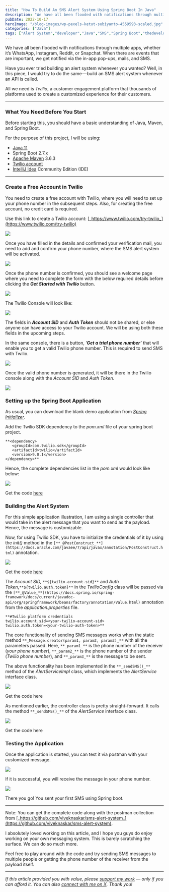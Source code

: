 ```yaml
---
title: "How To Build An SMS Alert System Using Spring Boot In Java"
description: "We have all been flooded with notifications through multiple apps, whether it’s WhatsApp, Instagram, Reddit, or Snapchat. When there are events that are important, we get notified via the in-app pop-ups, mails, and SMS. Have you ever tried building an alert system whenever you wanted? Well, in this piece, I would try to do the [&hellip;]"
pubDate: 2022-10-17
heroImage: "/blog-images/wp-pexels-ketut-subiyanto-4559593-scaled.jpg"
categories: ["Java"]
tags: ["Alert System","developer","Java","SMS","Spring Boot","thedeveloperstory","Twilio"]
---
```


We have all been flooded with notifications through multiple apps, whether it’s WhatsApp, Instagram, Reddit, or Snapchat. When there are events that are important, we get notified via the in-app pop-ups, mails, and SMS.

Have you ever tried building an alert system whenever you wanted? Well, in this piece, I would try to do the same — build an SMS alert system whenever an API is called.

All we need is _Twilio_, a customer engagement platform that thousands of platforms used to create a customized experience for their customers.

* * *

### What You Need Before You Start

Before starting this, you should have a basic understanding of Java, Maven, and Spring Boot. 

For the purpose of this project, I will be using:

*   [Java 11](https://www.oracle.com/java/technologies/downloads/)
*   Spring Boot 2.7.x
*   [Apache Maven](https://maven.apache.org/) 3.6.3
*   [Twilio account](https://www.twilio.com/try-twilio?promo=YbalWV)
*   [IntelliJ Idea](https://www.jetbrains.com/idea/download/#section=windows) Community Edition (IDE)

* * *

### Create a Free Account in Twilio

You need to create a free account with Twilio, where you will need to set up your phone number in the subsequent steps. Also, for creating the free account, no credit card is required.

Use this link to create a Twilio account: [_https://www.twilio.com/try-twilio_](https://www.twilio.com/try-twilio)

![](https://thedeveloperstory.com/wp-content/uploads/2022/10/screely-1665419003484-1024x753.png)

Once you have filled in the details and confirmed your verification mail, you need to add and confirm your phone number, where the SMS alert system will be activated.

![](https://thedeveloperstory.com/wp-content/uploads/2022/10/screely-1665469674676-1024x392.png)

Once the phone number is confirmed, you should see a welcome page where you need to complete the form with the below required details before clicking the **_Get Started with Twilio_** button.

![](https://thedeveloperstory.com/wp-content/uploads/2022/10/screely-1665470302641-1024x781.png)

The Twilio Console will look like:

![](https://thedeveloperstory.com/wp-content/uploads/2022/10/screely-1665470840181-1024x456.png)

The fields in **_Account SID_** and **_Auth Token_** should not be shared, or else anyone can have access to your Twilio account. We will be using both these fields in the upcoming steps.

In the same console, there is a button, ‘**_Get a trial phone number’_** that will enable you to get a valid Twilio phone number. This is required to send SMS with Twilio.

![](https://thedeveloperstory.com/wp-content/uploads/2022/10/screely-1665472095795-1024x460.png)

Once the valid phone number is generated, it will be there in the Twilio console along with the _Account SID_ and _Auth Token_.

![](https://thedeveloperstory.com/wp-content/uploads/2022/10/screely-1665474008187-1024x632.png)

### Setting up the Spring Boot Application

As usual, you can download the blank demo application from [_Spring Initializer_](https://start.spring.io/).

Add the Twilio SDK dependency to the _pom.xml_ file of your spring boot project.

```
**<dependency>
   <groupId>com.twilio.sdk</groupId>
   <artifactId>twilio</artifactId>
   <version>9.0.1</version>
</dependency>**
```

Hence, the complete dependencies list in the _pom.xml_ would look like below:

![](https://thedeveloperstory.com/wp-content/uploads/2022/10/carbon-1-1024x914.png)

Get the code [here](https://gist.github.com/viveknaskar/638bb74e16d958a423d170d0e1c9cf21#file-pom-xml "here")

### Building the Alert System

For this simple application illustration, I am using a single controller that would take in the alert message that you want to send as the payload. Hence, the message is customizable.

Now, for using Twilio SDK, you have to initialize the credentials of it by using the _init()_ method in the `[**_@PostConstruct_**](https://docs.oracle.com/javaee/7/api/javax/annotation/PostConstruct.html)` annotation.

![](https://thedeveloperstory.com/wp-content/uploads/2022/10/carbon-1-1-1024x997.png)

Get the code [here](https://gist.github.com/viveknaskar/f9bc70f6d357a2271755faed63bffeff#file-twilioconfig-java "here")

The _Account SID,_ `**${twilio.account.sid}**` and _Auth Token_,`**${twilio.auth.token}**` in the _TwilioConfig_ class will be passed via the `[**_@Value_**](https://docs.spring.io/spring-framework/docs/current/javadoc-api/org/springframework/beans/factory/annotation/Value.html)` annotation from the _application.properties_ file.

```
**#Twilio platform credentials
twilio.account.sid=<your-twilio-account-sid>
twilio.auth.token=<your-twilio-auth-token>**
```

The core functionality of sending SMS messages works when the static method `**_Message.creator(param1, param2, param3)_**` with all the parameters passed. Here, `**_param1_**` is the phone number of the receiver (_your phone number_), `**_param2_**` is the phone number of the sender (_Twilio phone number_), and `**_param3_**` is the message to be sent.

The above functionality has been implemented in the `**_sendSMS()_**` method of the _AlertServiceImpl_ class, which implements the _AlertService_ interface class.

![](https://thedeveloperstory.com/wp-content/uploads/2022/10/carbon-2-1024x987.png)

Get the code here

As mentioned earlier, the controller class is pretty straight-forward. It calls the method `**_sendSMS()_**` of the _AlertService_ interface class.

![](https://thedeveloperstory.com/wp-content/uploads/2022/10/carbon-3-1024x777.png)

Get the code here

### Testing the Application

Once the application is started, you can test it via postman with your customized message.

![](https://thedeveloperstory.com/wp-content/uploads/2022/10/screely-1665509015191-1024x463.png)

If it is successful, you will receive the message in your phone number.

![](https://thedeveloperstory.com/wp-content/uploads/2022/10/screely-1665570606788-1024x765.png)

There you go! You sent your first SMS using Spring boot.

* * *

Note: You can get the complete code along with the postman collection from [_https://github.com/viveknaskar/sms-alert-system_](https://github.com/viveknaskar/sms-alert-system).

I absolutely loved working on this article, and I hope you guys do enjoy working on your own messaging system. This is barely scratching the surface. We can do so much more.

Feel free to play around with the code and try sending SMS messages to multiple people or getting the phone number of the receiver from the payload itself.

* * *

_If this article provided you with value, please [support my work](https://buymeacoffee.com/viveknaskar) — only if you can afford it. You can also [connect with me on X](https://x.com/vivek_naskar). Thank you!_
